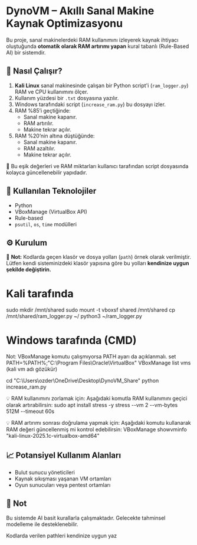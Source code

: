 # DynoVM – Akıllı Sanal Makine Kaynak Optimizasyonu

Bu proje, sanal makinelerdeki RAM kullanımını izleyerek kaynak ihtiyacı oluştuğunda **otomatik olarak RAM artırımı yapan** kural tabanlı (Rule-Based AI) bir sistemdir.

## 🔧 Nasıl Çalışır?

1. **Kali Linux** sanal makinesinde çalışan bir Python script'i (`ram_logger.py`) RAM ve CPU kullanımını ölçer.
2. Kullanım yüzdesi bir `.txt` dosyasına yazılır.
3. Windows tarafındaki script (`increase_ram.py`) bu dosyayı izler.
4. RAM %85’i geçtiğinde:
   - Sanal makine kapanır.
   - RAM artırılır.
   - Makine tekrar açılır.
5. RAM %20’nin altına düştüğünde:
   - Sanal makine kapanır.
   - RAM azaltılır.
   - Makine tekrar açılır.

📌 Bu eşik değerleri ve RAM miktarları kullanıcı tarafından script dosyasında kolayca güncellenebilir yapıdadır.

## 📌 Kullanılan Teknolojiler
- Python
- VBoxManage (VirtualBox API)
- Rule-based 
- `psutil`, `os`, `time` modülleri

## ⚙️ Kurulum
🔧 **Not:** Kodlarda geçen klasör ve dosya yolları (`path`) örnek olarak verilmiştir.  
 Lütfen kendi sisteminizdeki klasör yapısına göre bu yolları **kendinize uygun şekilde değiştirin.**

# Kali tarafında
sudo mkdir /mnt/shared
sudo mount -t vboxsf shared /mnt/shared
cp /mnt/shared/ram_logger.py ~/
python3 ~/ram_logger.py

# Windows tarafında (CMD)
Not: VBoxManage komutu çalışmıyorsa PATH ayarı da açıklanmalı.
set PATH=%PATH%;"C:\Program Files\Oracle\VirtualBox"
VBoxManage list vms      (kali vm adı gözükür)

cd "C:\Users\ozder\OneDrive\Desktop\DynoVM_Share"
python increase_ram.py

💡 RAM kullanımını zorlamak için:
Aşağıdaki komutla RAM kullanımını geçici olarak artırabilirsin:
sudo apt install stress -y
stress --vm 2 --vm-bytes 512M --timeout 60s

💡 RAM artırımı sonrası doğrulama yapmak için:
Aşağıdaki komutu kullanarak RAM değeri güncellenmiş mi kontrol edebilirsin:
VBoxManage showvminfo "kali-linux-2025.1c-virtualbox-amd64"

## 📈 Potansiyel Kullanım Alanları
- Bulut sunucu yöneticileri
- Kaynak sıkışması yaşanan VM ortamları
- Oyun sunucuları veya pentest ortamları

## 🧠 Not
Bu sistemde AI basit kurallarla çalışmaktadır. Gelecekte tahminsel modelleme ile desteklenebilir.

Kodlarda verilen pathleri kendinize uygun yaz

